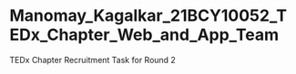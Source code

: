 # Manomay_Kagalkar_21BCY10052_TEDx_Chapter_Web_and_App_Team
TEDx Chapter Recruitment Task for Round 2
